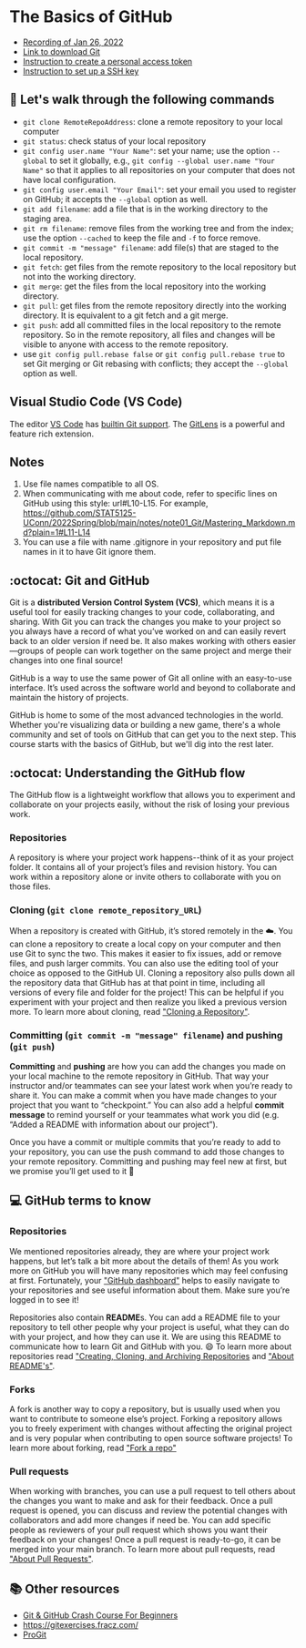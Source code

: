 # The Basics of GitHub

* [Recording of Jan 26, 2022](https://uconn-cmr.webex.com/uconn-cmr/ldr.php?RCID=76267aded75a1c7ab38facd994eb1d5a)
* [Link to download Git](https://git-scm.com/downloads) 
* [Instruction to create a personal access token](https://docs.github.com/en/authentication/keeping-your-account-and-data-secure/creating-a-personal-access-token)
* [Instruction to set up a SSH key](https://docs.github.com/en/github/authenticating-to-github/connecting-to-github-with-ssh/generating-a-new-ssh-key-and-adding-it-to-the-ssh-agent)

## :wave: Let's walk through the following commands 

* `git clone RemoteRepoAddress`: clone a remote repository to your local computer 
* `git status`: check status of your local repository
* `git config user.name "Your Name"`: set your name; use the option `--global` to set it globally, e.g., `git config --global user.name "Your Name"` so that it applies to all repositories on your computer that does not have local configuration. 
* `git config user.email "Your Email"`: set your email you used to register on GitHub; it accepts the `--global` option as well.
* `git add filename`: add a file that is in the working directory to the staging area.
* `git rm filename`: remove files from the working tree and from the index; use the option `--cached` to keep the file and `-f` to force remove.
* `git commit -m "message" filename`: add file(s) that are staged to the local repository.
* `git fetch`: get files from the remote repository to the local repository but not into the working directory.
* `git merge`: get the files from the local repository into the working directory.
* `git pull`: get files from the remote repository directly into the working directory. It is equivalent to a git fetch and a git merge. 
* `git push`: add all committed files in the local repository to the remote repository. So in the remote repository, all files and changes will be visible to anyone with access to the remote repository.
*  use `git config pull.rebase false` or `git config pull.rebase true` to set Git merging or Git rebasing with conflicts; they accept the `--global` option as well.

## Visual Studio Code (VS Code)
The editor [VS Code](https://code.visualstudio.com/) has [builtin Git support](https://code.visualstudio.com/docs/editor/versioncontrol). The [GitLens](https://marketplace.visualstudio.com/items?itemName=eamodio.gitlens) is a powerful and feature rich extension.

## Notes
  1. Use file names compatible to all OS. 
  2. When communicating with me about code, refer to specific lines on GitHub
     using this style: url#L10-L15. For example, https://github.com/STAT5125-UConn/2022Spring/blob/main/notes/note01_Git/Mastering_Markdown.md?plain=1#L11-L14
  3. You can use a file with name .gitignore in your repository and put file names in it to have Git ignore them.

## :octocat: Git and GitHub

Git is a **distributed Version Control System (VCS)**, which means it is a useful tool for easily tracking changes to your code, collaborating, and sharing. With Git you can track the changes you make to your project so you always have a record of what you’ve worked on and can easily revert back to an older version if need be. It also makes working with others easier—groups of people can work together on the same project and merge their changes into one final source!

GitHub is a way to use the same power of Git all online with an easy-to-use interface. It’s used across the software world and beyond to collaborate and maintain the history of projects.

GitHub is home to some of the most advanced technologies in the world. Whether you're visualizing data or building a new game, there's a whole community and set of tools on GitHub that can get you to the next step. This course starts with the basics of GitHub, but we'll dig into the rest later.

## :octocat: Understanding the GitHub flow 

The GitHub flow is a lightweight workflow that allows you to experiment and collaborate on your projects easily, without the risk of losing your previous work.

### Repositories

A repository is where your project work happens--think of it as your project folder. It contains all of your project’s files and revision history.  You can work within a repository alone or invite others to collaborate with you on those files.

### Cloning (`git clone remote_repository_URL`) 

When a repository is created with GitHub, it’s stored remotely in the ☁️. You can clone a repository to create a local copy on your computer and then use Git to sync the two. This makes it easier to fix issues, add or remove files, and push larger commits. You can also use the editing tool of your choice as opposed to the GitHub UI. Cloning a repository also pulls down all the repository data that GitHub has at that point in time, including all versions of every file and folder for the project! This can be helpful if you experiment with your project and then realize you liked a previous version more. 
To learn more about cloning, read ["Cloning a Repository"](https://docs.github.com/en/github/creating-cloning-and-archiving-repositories/cloning-a-repository). 

### Committing (`git commit -m "message" filename`) and pushing (`git push`)
**Committing** and **pushing** are how you can add the changes you made on your local machine to the remote repository in GitHub. That way your instructor and/or teammates can see your latest work when you’re ready to share it. You can make a commit when you have made changes to your project that you want to “checkpoint.” You can also add a helpful **commit message** to remind yourself or your teammates what work you did (e.g. “Added a README with information about our project”).

Once you have a commit or multiple commits that you’re ready to add to your repository, you can use the push command to add those changes to your remote repository. Committing and pushing may feel new at first, but we promise you’ll get used to it 🙂

## 💻 GitHub terms to know 

### Repositories 
We mentioned repositories already, they are where your project work happens, but let’s talk a bit more about the details of them! As you work more on GitHub you will have many repositories which may feel confusing at first. Fortunately, your ["GitHub dashboard"](https://docs.github.com/en/github/setting-up-and-managing-your-github-user-account/about-your-personal-dashboard) helps to easily navigate to your repositories and see useful information about them. Make sure you’re logged in to see it!

Repositories also contain **README**s. You can add a README file to your repository to tell other people why your project is useful, what they can do with your project, and how they can use it. We are using this README to communicate how to learn Git and GitHub with you. 😄 
To learn more about repositories read ["Creating, Cloning, and Archiving Repositories](https://docs.github.com/en/github/creating-cloning-and-archiving-repositories/about-repositories) and ["About README's"](https://docs.github.com/en/github/creating-cloning-and-archiving-repositories/about-readmes). 

### Forks
A fork is another way to copy a repository, but is usually used when you want to contribute to someone else’s project. Forking a repository allows you to freely experiment with changes without affecting the original project and is very popular when contributing to open source software projects!
To learn more about forking, read ["Fork a repo"](https://docs.github.com/en/github/getting-started-with-github/fork-a-repo)

### Pull requests
When working with branches, you can use a pull request to tell others about the changes you want to make and ask for their feedback. Once a pull request is opened, you can discuss and review the potential changes with collaborators and add more changes if need be. You can add specific people as reviewers of your pull request which shows you want their feedback on your changes! Once a pull request is ready-to-go, it can be merged into your main branch.
To learn more about pull requests, read ["About Pull Requests"](https://docs.github.com/en/github/collaborating-with-issues-and-pull-requests/about-pull-requests). 

## 📚 Other resources 

* [Git & GitHub Crash Course For Beginners](https://www.youtube.com/watch?v=SWYqp7iY_Tc) 
* https://gitexercises.fracz.com/
* [ProGit](https://git-scm.com/book/en/v2)
